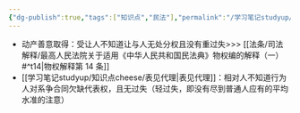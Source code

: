 ```yaml
---
{"dg-publish":true,"tags":["知识点","民法"],"permalink":"/学习笔记studyup/知识点cheese/善意/","dgPassFrontmatter":true,"created":"2024-09-16T10:15:13.903+08:00","updated":"2024-10-25T12:25:45.934+08:00"}
---
```


- 动产善意取得：受让人不知道让与人无处分权且没有重过失>>> [[法条/司法解释/最高人民法院关于适用《中华人民共和国民法典》物权编的解释（一）#^t14\|物权解释第 14 条]]
- [[学习笔记studyup/知识点cheese/表见代理\|表见代理]]：相对人不知道行为人对系争合同欠缺代表权，且无过失（轻过失，即没有尽到普通人应有的平均水准的注意）
